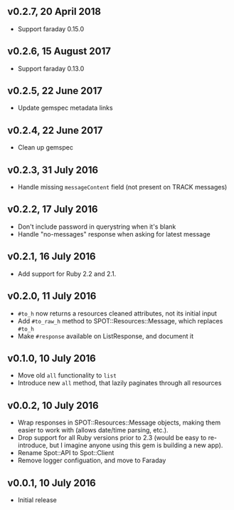 ## v0.2.7, 20 April 2018

- Support faraday 0.15.0

## v0.2.6, 15 August 2017

- Support faraday 0.13.0

## v0.2.5, 22 June 2017

- Update gemspec metadata links

## v0.2.4, 22 June 2017

- Clean up gemspec

## v0.2.3, 31 July 2016

- Handle missing `messageContent` field (not present on TRACK messages)

## v0.2.2, 17 July 2016

- Don't include password in querystring when it's blank
- Handle "no-messages" response when asking for latest message

## v0.2.1, 16 July 2016

- Add support for Ruby 2.2 and 2.1.

## v0.2.0, 11 July 2016

- `#to_h` now returns a resources cleaned attributes, not its initial input
- Add `#to_raw_h` method to SPOT::Resources::Message, which replaces `#to_h`
- Make `#response` available on ListResponse, and document it

## v0.1.0, 10 July 2016

- Move old `all` functionality to `list`
- Introduce new `all` method, that lazily paginates through all resources

## v0.0.2, 10 July 2016

- Wrap responses in SPOT::Resources::Message objects, making them easier to work
  with (allows date/time parsing, etc.).
- Drop support for all Ruby versions prior to 2.3 (would be easy to
  re-introduce, but I imagine anyone using this gem is building a new app).
- Rename Spot::API to Spot::Client
- Remove logger configuation, and move to Faraday

## v0.0.1, 10 July 2016

- Initial release
